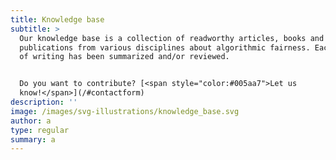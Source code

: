 ```yaml
---
title: Knowledge base
subtitle: >
  Our knowledge base is a collection of readworthy articles, books and other
  publications from various disciplines about algorithmic fairness. Each piece
  of writing has been summarized and/or reviewed.


  Do you want to contribute? [<span style="color:#005aa7">Let us
  know!</span>](/#contactform)
description: ''
image: /images/svg-illustrations/knowledge_base.svg
author: a
type: regular
summary: a
---
```


